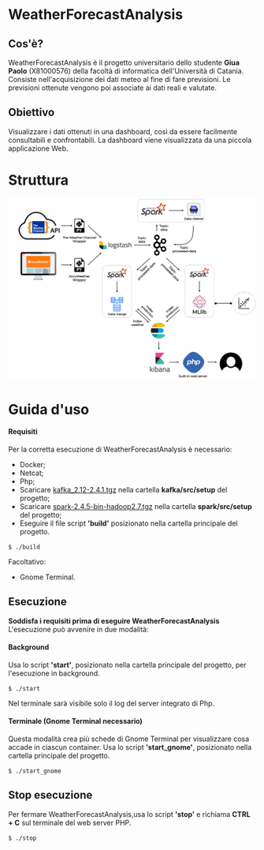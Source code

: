 # WeatherForecastAnalysis
## Cos'è?
WeatherForecastAnalysis è il progetto universitario dello studente **Giua Paolo** (X81000576) della facoltà di informatica dell'Università di Catania.
Consiste nell'acquisizione dei dati meteo al fine di fare previsioni.
Le previsioni ottenute vengono poi associate ai dati reali e valutate.
## Obiettivo
Visualizzare i dati ottenuti in una dashboard, così da essere facilmente consultabili e confrontabili.
La dashboard viene visualizzata da una piccola applicazione Web.

# Struttura
![alt text](doc/diagram.png)

# Guida d'uso
#### Requisiti
Per la corretta esecuzione di WeatherForecastAnalysis è necessario:
* Docker;
* Netcat;
* Php;
* Scaricare [kafka_2.12-2.4.1.tgz](https://drive.google.com/file/d/1xXGH_Ee8MhI0GUlSUVHK_k2sEPxpaEDj/view?usp=sharing) nella cartella **kafka/src/setup** del progetto;
* Scaricare [spark-2.4.5-bin-hadoop2.7.tgz](https://drive.google.com/file/d/1QPWhdRXWD3SJ6pSYOk1ZUfIL0k9_SM_X/view?usp=sharing) nella cartella **spark/src/setup** del progetto;
* Eseguire il file script **'build'** posizionato nella cartella principale del progetto.
```
$ ./build
```
Facoltativo:
* Gnome Terminal.

## Esecuzione
**Soddisfa i requisiti prima di eseguire WeatherForecastAnalysis**
L'esecuzione può avvenire in due modalità:
#### Background
Usa lo script **'start'**, posizionato nella cartella principale del progetto, per l'esecuzione in background.
```
$ ./start
```
Nel terminale sarà visibile solo il log del server integrato di Php.
#### Terminale (Gnome Terminal necessario)
Questa modalità crea più schede di Gnome Terminal per visualizzare cosa accade in ciascun container.
Usa lo script **'start_gnome'**, posizionato nella cartella principale del progetto.
```
$ ./start_gnome
```
## Stop esecuzione
Per fermare WeatherForecastAnalysis,usa lo script **'stop'** e richiama **CTRL + C** sul terminale del web server PHP.
```
$ ./stop
```
